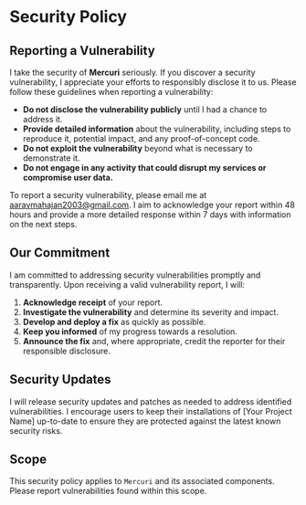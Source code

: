 # Security Policy

## Reporting a Vulnerability

I take the security of **Mercuri** seriously. If you discover a security vulnerability, I appreciate your efforts to responsibly disclose it to us. Please follow these guidelines when reporting a vulnerability:

*   **Do not disclose the vulnerability publicly** until I had a chance to address it.
*   **Provide detailed information** about the vulnerability, including steps to reproduce it, potential impact, and any proof-of-concept code.
*   **Do not exploit the vulnerability** beyond what is necessary to demonstrate it.
*   **Do not engage in any activity that could disrupt my services or compromise user data.**

To report a security vulnerability, please email me at aaravmahajan2003@gmail.com. I aim to acknowledge your report within 48 hours and provide a more detailed response within 7 days with information on the next steps.

## Our Commitment

I am committed to addressing security vulnerabilities promptly and transparently. Upon receiving a valid vulnerability report, I will:

1.  **Acknowledge receipt** of your report.
2.  **Investigate the vulnerability** and determine its severity and impact.
3.  **Develop and deploy a fix** as quickly as possible.
4.  **Keep you informed** of my progress towards a resolution.
5.  **Announce the fix** and, where appropriate, credit the reporter for their responsible disclosure.

## Security Updates

I will release security updates and patches as needed to address identified vulnerabilities. I encourage users to keep their installations of [Your Project Name] up-to-date to ensure they are protected against the latest known security risks.

## Scope

This security policy applies to `Mercuri` and its associated components. Please report vulnerabilities found within this scope.
